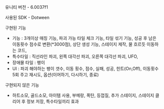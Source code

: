 유니티 버전 - 6.0037f1

사용된 SDK - Dotween

구현된 기능
- 기능 : 3개이상 매칭 기능, 파괴 가능 타일 체크 기능, 타일 섞기 기능, 성공 후 남은 이동횟수 점수로 변환(*3000점), 상단 생성 기능, 스테이지 제작, 물 흐르듯 이동하는 코드, 
- 특수타일 : 직선라인 파괴, 왼쪽 대각선 파괴, 오른쪽 대각선 파괴, UFO, 
- 장애물 타일 : 팽이
- UI : 파괴 해야하는 팽이 갯수, 이동 횟수, 점수, 실패, 성공, 힌트(On,Off), 이동횟수 5회 주고 재시도, 옵션(이어하기, 다시하기, 종료)

구현되지 않은 기능
- 하트소모, 골드소모, 아이템 사용, 부메랑, 폭탄, 등껍질, 추가 스테이지, 스테이지 클리어 후 정보 저장, 특수타일끼리 효과
